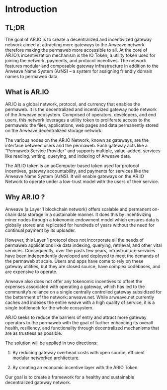 ﻿---
permalink: "/introduction/"
prev: false
---

# Introduction

## TL;DR

The goal of AR.IO is to create a decentralized and incentivized gateway network aimed at attracting more gateways to the Arweave network therefore making the permaweb more accessible to all. At the core of AR.IO’s incentivization mechanism is the IO Token, a utility token used for joining the network, payments, and protocol incentives. The network features modular and composable gateway infrastructure in addition to the Arweave Name System (ArNS) – a system for assigning friendly domain names to permaweb data. 

## What is AR.IO

AR.IO is a global network, protocol, and currency that enables the permaweb. It is the decentralized and incentivized gateway node network of the Arweave ecosystem. Comprised of operators, developers, and end users, this network leverages a utility token to proliferate access to the permaweb: the files, applications, web pages and data permanently stored on the Arweave decentralized storage network.

The various nodes on the AR.IO Network, known as gateways, are the interface between users and the permaweb. Each gateway acts like a “Permaweb Service Provider” and supports multiple, value-added, services like reading, writing, querying, and indexing of Arweave data.

The AR.IO token is an aoComputer based token used for protocol incentives, gateway accountability, and payments for services like the Arweave Name System (ArNS). It will enable gateways on the AR.IO Network to operate under a low-trust model with the users of their service.

## Why AR.IO ?

Arweave (a Layer 1 blockchain network) offers scalable and permanent on-chain data storage in a sustainable manner. It does this by incentivizing miner nodes through a tokenomic endowment model which ensures data is globally stored and replicated for hundreds of years without the need for continual payment by its uploader.

However, this Layer 1 protocol does not incorporate all the needs of permaweb applications like data indexing, querying, retrieval, and other vital services. Consequently, over the pasts few years, infrastructure services have been independently developed and deployed to meet the demands of the permaweb at scale. Users and apps have come to rely on these gateway utilities, but they are closed source, have complex codebases, and are expensive to operate.

Arweave also does not offer any tokenomic incentives to offset the expenses associated with operating a gateway, which has led to the community’s reliance on a single centrally controlled gateway subsidized for the betterment of the network: arweave.net. While arweave.net currently caches and indexes the entire weave with a high quality of service, it is a single bottleneck for the whole ecosystem.

AR.IO seeks to reduce the barriers of entry and attract more gateway operators to the permaweb with the goal of further enhancing its overall health, resiliency, and functionality through decentralized mechanisms that are as trustless as possible.

The solution will be applied in two directions:

1. By reducing gateway overhead costs with open source, efficient modular networked architecture.

2. By creating an economic incentive layer with the ARIO Token.

Our goal is to create a framework for a healthy and sustainable decentralized gateway network.
